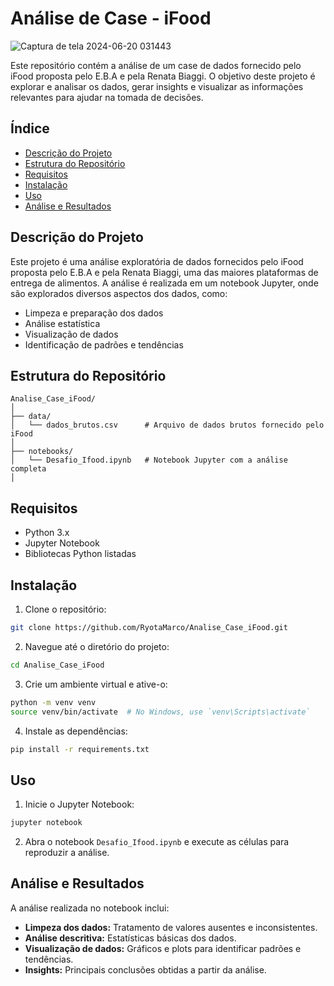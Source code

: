 # Análise de Case - iFood


![Captura de tela 2024-06-20 031443](https://github.com/RyotaMarco/Analise_Case_iFood/assets/91039085/8b39dc0d-630a-4b94-9fce-a4efb5539cf7)

Este repositório contém a análise de um case de dados fornecido pelo iFood proposta pelo E.B.A e pela Renata Biaggi. O objetivo deste projeto é explorar e analisar os dados, gerar insights e visualizar as informações relevantes para ajudar na tomada de decisões.

## Índice

- [Descrição do Projeto](#descrição-do-projeto)
- [Estrutura do Repositório](#estrutura-do-repositório)
- [Requisitos](#requisitos)
- [Instalação](#instalação)
- [Uso](#uso)
- [Análise e Resultados](#análise-e-resultados)

## Descrição do Projeto

Este projeto é uma análise exploratória de dados fornecidos pelo iFood proposta pelo E.B.A e pela Renata Biaggi, uma das maiores plataformas de entrega de alimentos. A análise é realizada em um notebook Jupyter, onde são explorados diversos aspectos dos dados, como:

- Limpeza e preparação dos dados
- Análise estatística
- Visualização de dados
- Identificação de padrões e tendências

## Estrutura do Repositório

```
Analise_Case_iFood/
│
├── data/
│   └── dados_brutos.csv      # Arquivo de dados brutos fornecido pelo iFood
│
├── notebooks/
│   └── Desafio_Ifood.ipynb   # Notebook Jupyter com a análise completa
│
```

## Requisitos

- Python 3.x
- Jupyter Notebook
- Bibliotecas Python listadas

## Instalação

1. Clone o repositório:

```bash
git clone https://github.com/RyotaMarco/Analise_Case_iFood.git
```

2. Navegue até o diretório do projeto:

```bash
cd Analise_Case_iFood
```

3. Crie um ambiente virtual e ative-o:

```bash
python -m venv venv
source venv/bin/activate  # No Windows, use `venv\Scripts\activate`
```

4. Instale as dependências:

```bash
pip install -r requirements.txt
```

## Uso

1. Inicie o Jupyter Notebook:

```bash
jupyter notebook
```

2. Abra o notebook `Desafio_Ifood.ipynb` e execute as células para reproduzir a análise.

## Análise e Resultados

A análise realizada no notebook inclui:

- **Limpeza dos dados:** Tratamento de valores ausentes e inconsistentes.
- **Análise descritiva:** Estatísticas básicas dos dados.
- **Visualização de dados:** Gráficos e plots para identificar padrões e tendências.
- **Insights:** Principais conclusões obtidas a partir da análise.

